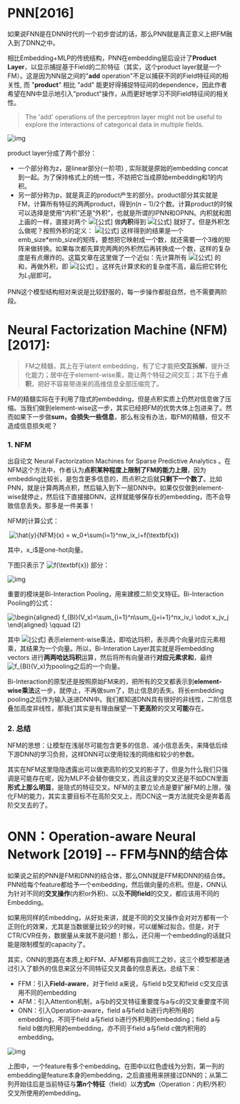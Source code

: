 # PNN[2016]

如果说FNN是在DNN时代的一个初步尝试的话，那么PNN就是真正意义上把FM融入到了DNN之中。

相比Embedding+MLP的传统结构，PNN在embedding层后设计了**Product Layer**，以显示捕捉基于Field的二阶特征（其实，这个product layer就是一个FM）。这是因为NN层之间的"**add** operation"不足以捕获不同的Field特征间的相关性, 而 "**product**" 相比 "add" 能更好得捕捉特征间的dependence，因此作者希望在NN中显示地引入"product"操作，从而更好地学习不同Field特征间的相关性。

> The 'add' operations of the perceptron layer might not be useful to explore the interactions of categorical data in multiple fields. 

![img](https://pic4.zhimg.com/v2-e369b34fe90f9b5cdba0ed40bc56ec4f_b.png)

product layer分成了两个部分：

- 一个部分称为z，是linear部分(一阶项) , 实际就是原始的embedding concat到一起。为了保持格式上的统一性，不妨把它当成原始embedding和1的内积。
- 另一部分称为p，就是真正的product产生的部分。product部分其实就是FM，计算所有特征的两两product，得到$n(n-1)/2$个数。计算product的时候可以选择是使用“内积”还是“外积”，也就是所谓的IPNN和OPNN。内积就和图上画的一样，直接对两个 ![[公式]](https://www.zhihu.com/equation?tex=f) 做**内积**得到 ![[公式]](https://www.zhihu.com/equation?tex=p) 就好了。但是外积怎么做呢？按照外积的定义： ![[公式]](https://www.zhihu.com/equation?tex=g%28f_i%2Cf_j%29%3Df_if_j%5ET) 这样得到的结果是一个emb\_size*emb\_size的矩阵，要想把它映射成一个数，就还需要一个3维的矩阵来做转换。如果每次都先算完两两的外积然后再转换成一个数，这样的复杂度是有点爆炸的。这篇文章在这里做了一个近似：先计算所有 ![[公式]](https://www.zhihu.com/equation?tex=f) 的和，再做外积，即 ![[公式]](https://www.zhihu.com/equation?tex=p%3Df_%5Csum+f_%5Csum%5ET) 。这样先计算求和的复杂度不高，最后把它转化为$L_1$层即可。



PNN这个模型结构相对来说是比较舒服的，每一步操作都挺自然，也不需要两阶段。



# Neural Factorization Machine (NFM) [2017]:

> FM之精髓，其上在于latent embedding，有了它才能把**交互拆解**，提升泛化能力；居中在于element-wise乘，能让两个特征之间交互；其下在于**点积**，把好不容易带进来的高维信息全部压缩完了。

FM的精髓实际在于利用了隐式的embedding，但是点积实质上仍然对信息做了压缩。当我们做到element-wise这一步，其实已经把FM的优势大体上包进来了。然而如果下一步做**sum，会损失一些信息**，那么有没有办法，取FM的精髓，但又不造成信息损失呢？

### 1. NFM

出自论文 Neural Factorization Machines for Sparse Predictive Analytics 。在NFM这个方法中，作者认为**点积某种程度上限制了FM的能力上限**，因为embedding比较长，是包含更多信息的，而点积之后就**只剩下一个数了**。比如PNN，就是计算两两点积，然后输入到下一层DNN中。如果仅仅做到element-wise就停止，然后往下直接接DNN，这样就能够保存长的embedding，而不会导致信息丢失。那多是一件美事！

NFM的计算公式：

​                                                                      ![\hat{y}_{NFM}(x) = w_0+\sum_{i=1}^nw_ix_i+f(\textbf{x})](https://www.zhihu.com/equation?tex=%5Chat%7By%7D_%7BNFM%7D(x)%20%3D%20w_0%2B%5Csum_%7Bi%3D1%7D%5Enw_ix_i%2Bf(%5Ctextbf%7Bx%7D))  

其中，x_i$是one-hot向量。

下图只表示了 ![f(\textbf{x})](https://www.zhihu.com/equation?tex=f(%5Ctextbf%7Bx%7D))  部分：

![img](https://pic2.zhimg.com/v2-22c31f89569e3d24e732e82e2cfe7fc9_b.png)



重要的模块是Bi-Interaction Pooling，用来建模二阶交叉特征。Bi-Interaction Pooling的公式：

![\begin{aligned} f_{BI}(V_x)=\sum_{i=1}^n\sum_{j=i+1}^nx_iv_i \odot x_jv_j \end{aligned} \qquad (2)](https://www.zhihu.com/equation?tex=%5Cbegin%7Baligned%7D%20f_%7BBI%7D(V_x)%3D%5Csum_%7Bi%3D1%7D%5En%5Csum_%7Bj%3Di%2B1%7D%5Enx_iv_i%20%5Codot%20x_jv_j%20%5Cend%7Baligned%7D%20%5Cqquad%20(2))

其中 ![[公式]](https://www.zhihu.com/equation?tex=%5Codot) 表示element-wise乘法，即哈达玛积，表示两个向量对应元素相乘，其结果为一个向量。所以，Bi-Interation Layer其实就是将embedding vectors 进行**两两哈达玛积**运算，然后将所有向量进行**对应元素求和**，最终 ![f_{BI}(V_x)](https://www.zhihu.com/equation?tex=f_%7BBI%7D(V_x))为pooling之后的一个向量。

Bi-Interaction的原型还是按照原始FM来的，把所有的交叉都表示到**element-wise乘法**这一步，就停止，不再做sum了，防止信息的丢失。将长embedding pooling之后作为输入送进DNN中。我们都知道DNN具有很好的非线性，二阶信息叠加高度非线性，那我们其实是有理由展望一下**更高阶**的交叉**可能**存在。

### 2. 总结

NFM的思想：让模型在浅层尽可能包含更多的信息、减小信息丢失，来降低后续下游DNN的学习负担，这样DNN可以使用较浅的网络和较少的参数。

其实在NFM这里隐隐透露出可以做更高阶的交叉的影子了，但是为什么我们只强调是可能存在呢，因为MLP不会替你做交叉，而且这里的交叉还是不如DCN里面**形式上那么明显**，是隐式的特征交叉。NFM的主要立论点是要扩展FM的上限，强化FM的能力，其实主要目标不在高阶交叉上，而DCN这一类方法就完全是奔着高阶交叉去的了。



# ONN：Operation-aware Neural Network [2019] -- FFM与NN的结合体

如果说之前的PNN是FM和DNN的结合体，那么ONN就是FFM和DNN的结合体。PNN给每个feature都给予一个embedding，然后做向量的点积。但是，ONN认为针对不同的**交叉操作**(内积or外积)、以及**不同field**的交叉，都应该用不同的Embedding。

如果用同样的Embedding，从好处来讲，就是不同的交叉操作会对对方都有一个正则化的效果，尤其是当数据量比较少的时候，可以缓解过拟合。但是，对于CTR/CVR任务，数据量从来就不是问题！那么，还只用一个embedding的话就只能是限制模型的capacity了。

其实，ONN的思路在本质上和FFM、AFM都有异曲同工之妙，这三个模型都是通过引入了额外的信息来区分不同特征交叉具备的信息表达。总结下来：

- FFM：引入**Field-aware**，对于field a来说，与field b交叉和field c交叉应该用不同的embedding
- AFM：引入Attention机制，a与b的交叉特征重要度与a与c的交叉重要度不同
- ONN：引入Operation-aware，field a与field b进行内积所用的embedding，不同于field a与field b进行外积用的embedding；field a与field b做内积用的embedding，亦不同于field a与field c做内积用的embedding。

![img](https://pic3.zhimg.com/v2-e6110f85fc89c4c6dc26b03c0d4cfd62_b.png)

上图中，一个feature有多个embedding。在图中以红色虚线为分割，第一列的embedding是feature本身的embedding，之后直接用来拼接过DNN的；从第二列开始往后是当前特征与**第n个特征**（field）以**方式m**（Operation：内积/外积）交叉所使用的embedding。

